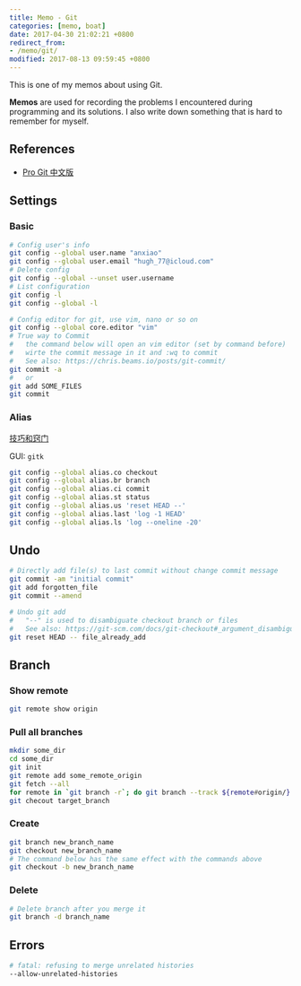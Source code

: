 ```yaml
---
title: Memo - Git
categories: [memo, boat]
date: 2017-04-30 21:02:21 +0800
redirect_from: 
- /memo/git/
modified: 2017-08-13 09:59:45 +0800
---
```


This is one of my memos about using Git.

**Memos** are used for recording the problems I encountered during programming and its solutions. I also write down something that is hard to remember for myself.

<!--shoreline-->

## References

- [Pro Git 中文版](https://0532.gitbooks.io/progit/)

## Settings

### Basic

``` sh
# Config user's info
git config --global user.name "anxiao"
git config --global user.email "hugh_77@icloud.com"
# Delete config
git config --global --unset user.username
# List configuration
git config -l
git config --global -l

# Config editor for git, use vim, nano or so on
git config --global core.editor "vim"
# True way to Commit
#   the command below will open an vim editor (set by command before)
#   wirte the commit message in it and :wq to commit
#   See also: https://chris.beams.io/posts/git-commit/
git commit -a
#   or
git add SOME_FILES
git commit
```

### Alias

[技巧和窍门](https://0532.gitbooks.io/progit/ae0ec90e20d54106d66f26ea8bc4b08b/66ca05de55087c14f6704ce0ccf8155d.html)

GUI: `gitk`

``` sh
git config --global alias.co checkout
git config --global alias.br branch
git config --global alias.ci commit
git config --global alias.st status
git config --global alias.us 'reset HEAD --'
git config --global alias.last 'log -1 HEAD'
git config --global alias.ls 'log --oneline -20'
```

## Undo

``` sh
# Directly add file(s) to last commit without change commit message
git commit -am "initial commit"
git add forgotten_file
git commit --amend

# Undo git add
#   "--" is used to disambiguate checkout branch or files
#   See also: https://git-scm.com/docs/git-checkout#_argument_disambiguation
git reset HEAD -- file_already_add
```

## Branch

### Show remote

``` sh
git remote show origin
```

### Pull all branches

```sh
mkdir some_dir
cd some_dir
git init
git remote add some_remote_origin
git fetch --all
for remote in `git branch -r`; do git branch --track ${remote#origin/} $remote; done
git checout target_branch
```

### Create

``` sh
git branch new_branch_name
git checkout new_branch_name
# The command below has the same effect with the commands above
git checkout -b new_branch_name
```

### Delete

``` sh
# Delete branch after you merge it
git branch -d branch_name
```

## Errors

``` sh
# fatal: refusing to merge unrelated histories
--allow-unrelated-histories
```